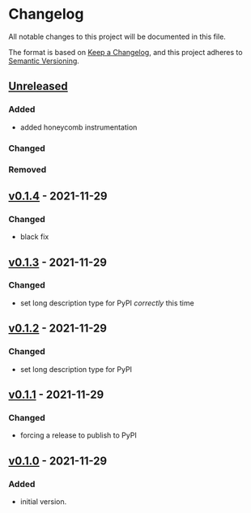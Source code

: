 # Changelog
All notable changes to this project will be documented in this file.

The format is based on [Keep a Changelog](https://keepachangelog.com/en/1.0.0/),
and this project adheres to [Semantic Versioning](https://semver.org/spec/v2.0.0.html).

## [Unreleased]

### Added
- added honeycomb instrumentation
### Changed
### Removed

## [v0.1.4] - 2021-11-29
### Changed
- black fix

## [v0.1.3] - 2021-11-29
### Changed
- set long description type for PyPI *correctly* this time

## [v0.1.2] - 2021-11-29
### Changed
- set long description type for PyPI

## [v0.1.1] - 2021-11-29
### Changed
- forcing a release to publish to PyPI

## [v0.1.0] - 2021-11-29
### Added
- initial version.

[Unreleased]: https://github.com/appsembler/django-iapauth/compare/v0.1.4...HEAD
[v0.1.4]: https://github.com/appsembler/django-iapauth/releases/tag/v0.1.3..v0.1.4
[v0.1.3]: https://github.com/appsembler/django-iapauth/releases/tag/v0.1.2..v0.1.3
[v0.1.2]: https://github.com/appsembler/django-iapauth/releases/tag/v0.1.1..v0.1.2
[v0.1.1]: https://github.com/appsembler/django-iapauth/releases/tag/v0.1.0..v0.1.1
[v0.1.0]: https://github.com/appsembler/django-iapauth/releases/tag/v0.1.0
